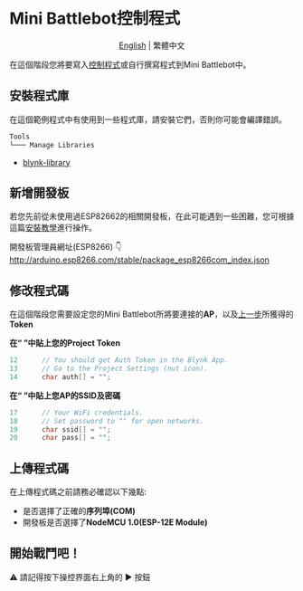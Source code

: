 # Mini Battlebot控制程式

<p align="center">
  <a href="README_EN.md">English</a> |
  <span>繁體中文</span>
</p>

在這個階段您將要寫入[控制程式](MBT_v1.0.0/MBT_v1.0.0.ino)或自行撰寫程式到Mini Battlebot中。

## 安裝程式庫

在這個範例程式中有使用到一些程式庫，請安裝它們，否則你可能會編譯錯誤。

```markdown
Tools
└─── Manage Libraries
```

- [blynk-library](https://github.com/blynkkk/blynk-library)

## 新增開發板

若您先前從未使用過ESP82662的相關開發板，在此可能遇到一些困難，您可根據這篇[安裝教學](https://randomnerdtutorials.com/how-to-install-esp8266-board-arduino-ide/)進行操作。

開發板管理員網址(ESP8266) 👇 \
http://arduino.esp8266.com/stable/package_esp8266com_index.json

## 修改程式碼

在這個階段您需要設定您的Mini Battlebot所將要連接的**AP**，以及[上一步](../blynk/README.md)所獲得的**Token**

__在“ ”中貼上您的Project Token__
```c#
12      // You should get Auth Token in the Blynk App. 
13      // Go to the Project Settings (nut icon). 
14      char auth[] = "";
```

__在“ ”中貼上您AP的SSID及密碼__
```c#
17      // Your WiFi credentials. 
18      // Set password to "" for open networks. 
19      char ssid[] = ""; 
20      char pass[] = ""; 
```

## 上傳程式碼

在上傳程式碼之前請務必確認以下幾點:

- 是否選擇了正確的**序列埠(COM)**
- 開發板是否選擇了**NodeMCU 1.0(ESP-12E Module)**

## 開始戰鬥吧！

⚠ 請記得按下操控界面右上角的 ▶ 按鈕
